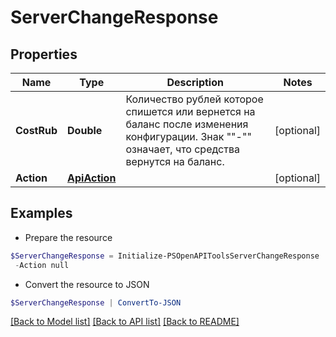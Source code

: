 # ServerChangeResponse
## Properties

Name | Type | Description | Notes
------------ | ------------- | ------------- | -------------
**CostRub** | **Double** | Количество рублей которое спишется или вернется на баланс после изменения конфигурации. Знак &quot;&quot;-&quot;&quot; означает, что средства вернутся на баланс. | [optional] 
**Action** | [**ApiAction**](ApiAction.md) |  | [optional] 

## Examples

- Prepare the resource
```powershell
$ServerChangeResponse = Initialize-PSOpenAPIToolsServerChangeResponse  -CostRub 22 `
 -Action null
```

- Convert the resource to JSON
```powershell
$ServerChangeResponse | ConvertTo-JSON
```

[[Back to Model list]](../README.md#documentation-for-models) [[Back to API list]](../README.md#documentation-for-api-endpoints) [[Back to README]](../README.md)

